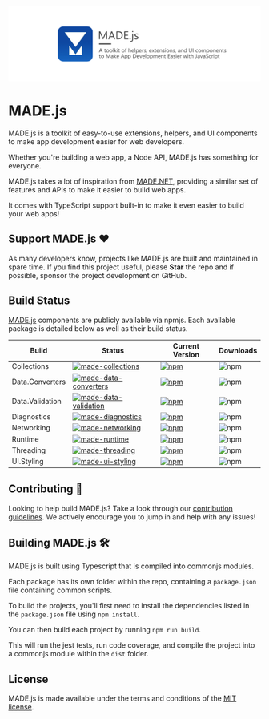 <img src="assets/ProjectBanner.png" alt="MADE project banner" />

# MADE.js

MADE.js is a toolkit of easy-to-use extensions, helpers, and UI components to make app development easier for web developers.

Whether you're building a web app, a Node API, MADE.js has something for everyone.

MADE.js takes a lot of inspiration from [MADE.NET](https://github.com/MADE-Apps/MADE.NET), providing a similar set of features and APIs to make it easier to build web apps.

It comes with TypeScript support built-in to make it even easier to build your web apps!

## Support MADE.js ♥

As many developers know, projects like MADE.js are built and maintained in spare time. If you find this project useful, please **Star** the repo and if possible, sponsor the project development on GitHub.

## Build Status

[MADE.js](https://www.npmjs.com/~jamesmcroft) components are publicly available via npmjs. Each available package is detailed below as well as their build status.

| Build | Status | Current Version | Downloads |
| ------ | ------ | ------ | ------ |
| Collections | [![made-collections](https://github.com/MADE-Apps/MADE.js/actions/workflows/made-collections.yml/badge.svg)](https://github.com/MADE-Apps/MADE.js/actions/workflows/made-collections.yml) | [![npm](https://img.shields.io/npm/v/made-collections)](https://www.npmjs.com/package/made-collections) | ![npm](https://img.shields.io/npm/dt/made-collections) |
| Data.Converters | [![made-data-converters](https://github.com/MADE-Apps/MADE.js/actions/workflows/made-data-converters.yml/badge.svg)](https://github.com/MADE-Apps/MADE.js/actions/workflows/made-data-converters.yml) | [![npm](https://img.shields.io/npm/v/made-data-converters)](https://www.npmjs.com/package/made-data-converters) | ![npm](https://img.shields.io/npm/dt/made-data-converters) |
| Data.Validation | [![made-data-validation](https://github.com/MADE-Apps/MADE.js/actions/workflows/made-data-validation.yml/badge.svg)](https://github.com/MADE-Apps/MADE.js/actions/workflows/made-data-validation.yml) | [![npm](https://img.shields.io/npm/v/made-data-validation)](https://www.npmjs.com/package/made-data-validation) | ![npm](https://img.shields.io/npm/dt/made-data-validation) |
| Diagnostics | [![made-diagnostics](https://github.com/MADE-Apps/MADE.js/actions/workflows/made-diagnostics.yml/badge.svg)](https://github.com/MADE-Apps/MADE.js/actions/workflows/made-diagnostics.yml) | [![npm](https://img.shields.io/npm/v/made-diagnostics)](https://www.npmjs.com/package/made-diagnostics) | ![npm](https://img.shields.io/npm/dt/made-diagnostics) |
| Networking | [![made-networking](https://github.com/MADE-Apps/MADE.js/actions/workflows/made-networking.yml/badge.svg)](https://github.com/MADE-Apps/MADE.js/actions/workflows/made-networking.yml) | [![npm](https://img.shields.io/npm/v/made-networking)](https://www.npmjs.com/package/made-networking) | ![npm](https://img.shields.io/npm/dt/made-networking) |
| Runtime | [![made-runtime](https://github.com/MADE-Apps/MADE.js/actions/workflows/made-runtime.yml/badge.svg)](https://github.com/MADE-Apps/MADE.js/actions/workflows/made-runtime.yml) | [![npm](https://img.shields.io/npm/v/made-runtime)](https://www.npmjs.com/package/made-runtime) | ![npm](https://img.shields.io/npm/dt/made-runtime) |
| Threading | [![made-threading](https://github.com/MADE-Apps/MADE.js/actions/workflows/made-threading.yml/badge.svg)](https://github.com/MADE-Apps/MADE.js/actions/workflows/made-threading.yml) | [![npm](https://img.shields.io/npm/v/made-threading)](https://www.npmjs.com/package/made-threading) | ![npm](https://img.shields.io/npm/dt/made-threading) |
| UI.Styling | [![made-ui-styling](https://github.com/MADE-Apps/MADE.js/actions/workflows/made-ui-styling.yml/badge.svg)](https://github.com/MADE-Apps/MADE.js/actions/workflows/made-ui-styling.yml) | [![npm](https://img.shields.io/npm/v/made-ui-styling)](https://www.npmjs.com/package/made-ui-styling) | ![npm](https://img.shields.io/npm/dt/made-ui-styling) |

## Contributing 🚀

Looking to help build MADE.js? Take a look through our [contribution guidelines](CONTRIBUTING.md). We actively encourage you to jump in and help with any issues!

## Building MADE.js 🛠

MADE.js is built using Typescript that is compiled into commonjs modules.

Each package has its own folder within the repo, containing a `package.json` file containing common scripts.

To build the projects, you'll first need to install the dependencies listed in the `package.json` file using `npm install`.

You can then build each project by running `npm run build`.

This will run the jest tests, run code coverage, and compile the project into a commonjs module within the `dist` folder.

## License

MADE.js is made available under the terms and conditions of the [MIT license](LICENSE).
